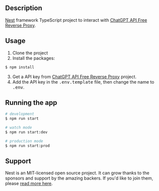 ## Description

[Nest](https://github.com/nestjs/nest) framework TypeScript project to interact with [ChatGPT API Free Reverse Proxy](https://github.com/PawanOsman/ChatGPT).

## Usage

1. Clone the project
2. Install the packages:
```bash
$ npm install
```
3. Get a API key from [ChatGPT API Free Reverse Proxy](https://github.com/PawanOsman/ChatGPT) project.
4. Add the API key in the <kbd>.env.template</kbd> file, then change the name to <kbd>.env</kbd>.

## Running the app

```bash
# development
$ npm run start

# watch mode
$ npm run start:dev

# production mode
$ npm run start:prod
```

## Support

Nest is an MIT-licensed open source project. It can grow thanks to the sponsors and support by the amazing backers. If you'd like to join them, please [read more here](https://docs.nestjs.com/support).